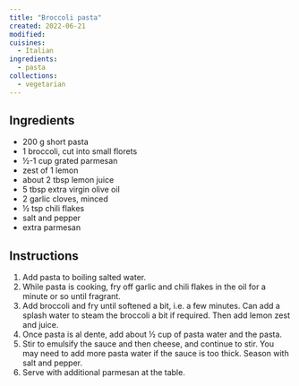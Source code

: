 ```yaml
---
title: "Broccoli pasta"
created: 2022-06-21
modified:
cuisines:
  - Italian
ingredients:
  - pasta
collections:
  - vegetarian
---
```



## Ingredients

- 200 g short pasta
- 1 broccoli, cut into small florets
- ½-1 cup grated parmesan
- zest of 1 lemon
- about 2 tbsp lemon juice
- 5 tbsp extra virgin olive oil
- 2 garlic cloves, minced
- ½ tsp chili flakes
- salt and pepper
- extra parmesan

## Instructions

1. Add pasta to boiling salted water.
2. While pasta is cooking, fry off garlic and chili flakes in the oil for a minute or so until fragrant.
3. Add broccoli and fry until softened a bit, i.e. a few minutes. Can add a splash water to steam the broccoli a bit if required. Then add lemon zest and juice.
5. Once pasta is al dente, add about ½ cup of pasta water and the pasta.
6. Stir to emulsify the sauce and then cheese, and continue to stir. You may need to add more pasta water if the sauce is too thick. Season with salt and pepper.
7. Serve with additional parmesan at the table.
